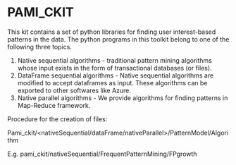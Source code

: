 # PAMI_CKIT

This kit contains a set of python libraries for finding user interest-based patterns in the data. The python programs in this toolkit belong to one of the following three topics.
  1. Native sequential algorithms - traditional pattern mining algorithms whose input exists in the form of transactional databases (or files). 
  2. DataFrame sequential algorithms - Native sequential algorithms are modified to accept dataframes as input. These algorithms can be exported to other softwares like Azure.
  3. Native parallel algorithms - We provide algorithms for finding patterns in Map-Reduce framework.
  
  
  
  
Procedure for the creation of files:

Pami_ckit/<nativeSequential/dataFrame/nativeParallel>/PatternModel/Algorithm

E.g. pami_ckit/nativeSequential/FrequentPatternMining/FPgrowth
